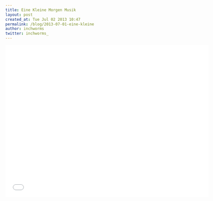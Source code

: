 ```yaml
---
title: Eine Kleine Morgen Musik
layout: post
created_at: Tue Jul 02 2013 10:47
permalink: /blog/2013-07-01-eine-kleine
author: inchworms
twitter: inchworms_
---
```


<iframe width="640" height="480" src="//www.youtube.com/embed/SbyAZQ45uww" frameborder="0" allowfullscreen></iframe>
